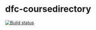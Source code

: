 # dfc-coursedirectory

[![Build status](https://sfa-gov-uk.visualstudio.com/Digital%20First%20Careers/_apis/build/status/Find%20an%20Opportunity/dfc-coursedirectory?branchName=master)](https://sfa-gov-uk.visualstudio.com/Digital%20First%20Careers/_build/latest?definitionId=1284)
